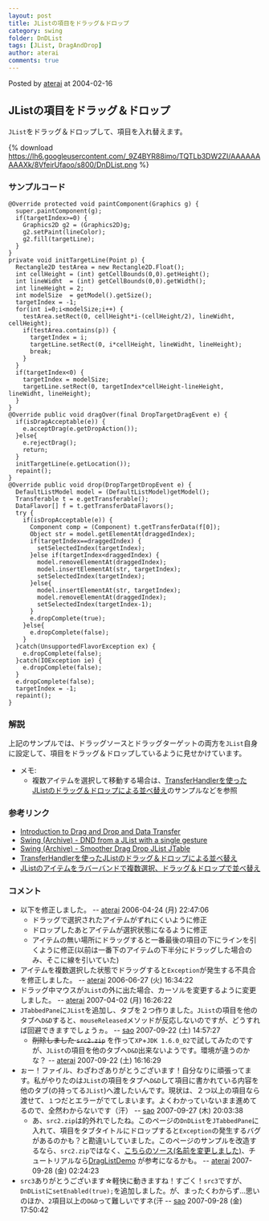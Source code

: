 ```yaml
---
layout: post
title: JListの項目をドラッグ＆ドロップ
category: swing
folder: DnDList
tags: [JList, DragAndDrop]
author: aterai
comments: true
---
```


Posted by [aterai](http://terai.xrea.jp/aterai.html) at 2004-02-16

## JListの項目をドラッグ＆ドロップ
`JList`をドラッグ＆ドロップして、項目を入れ替えます。


{% download https://lh6.googleusercontent.com/_9Z4BYR88imo/TQTLb3DW2ZI/AAAAAAAAAXk/8VfeirUfaoo/s800/DnDList.png %}

### サンプルコード
<pre class="prettyprint"><code>@Override protected void paintComponent(Graphics g) {
  super.paintComponent(g);
  if(targetIndex&gt;=0) {
    Graphics2D g2 = (Graphics2D)g;
    g2.setPaint(lineColor);
    g2.fill(targetLine);
  }
}
private void initTargetLine(Point p) {
  Rectangle2D testArea = new Rectangle2D.Float();
  int cellHeight = (int) getCellBounds(0,0).getHeight();
  int lineWidht  = (int) getCellBounds(0,0).getWidth();
  int lineHeight = 2;
  int modelSize  = getModel().getSize();
  targetIndex = -1;
  for(int i=0;i&lt;modelSize;i++) {
    testArea.setRect(0, cellHeight*i-(cellHeight/2), lineWidht, cellHeight);
    if(testArea.contains(p)) {
      targetIndex = i;
      targetLine.setRect(0, i*cellHeight, lineWidht, lineHeight);
      break;
    }
  }
  if(targetIndex&lt;0) {
    targetIndex = modelSize;
    targetLine.setRect(0, targetIndex*cellHeight-lineHeight, lineWidht, lineHeight);
  }
}
@Override public void dragOver(final DropTargetDragEvent e) {
  if(isDragAcceptable(e)) {
    e.acceptDrag(e.getDropAction());
  }else{
    e.rejectDrag();
    return;
  }
  initTargetLine(e.getLocation());
  repaint();
}
@Override public void drop(DropTargetDropEvent e) {
  DefaultListModel model = (DefaultListModel)getModel();
  Transferable t = e.getTransferable();
  DataFlavor[] f = t.getTransferDataFlavors();
  try {
    if(isDropAcceptable(e)) {
      Component comp = (Component) t.getTransferData(f[0]);
      Object str = model.getElementAt(draggedIndex);
      if(targetIndex==draggedIndex) {
        setSelectedIndex(targetIndex);
      }else if(targetIndex&lt;draggedIndex) {
        model.removeElementAt(draggedIndex);
        model.insertElementAt(str, targetIndex);
        setSelectedIndex(targetIndex);
      }else{
        model.insertElementAt(str, targetIndex);
        model.removeElementAt(draggedIndex);
        setSelectedIndex(targetIndex-1);
      }
      e.dropComplete(true);
    }else{
      e.dropComplete(false);
    }
  }catch(UnsupportedFlavorException ex) {
    e.dropComplete(false);
  }catch(IOException ie) {
    e.dropComplete(false);
  }
  e.dropComplete(false);
  targetIndex = -1;
  repaint();
}
</code></pre>

### 解説
上記のサンプルでは、ドラッグソースとドラッグターゲットの両方を`JList`自身に設定して、項目をドラッグ＆ドロップしているように見せかけています。

- メモ:
    - 複数アイテムを選択して移動する場合は、[TransferHandlerを使ったJListのドラッグ＆ドロップによる並べ替え](http://terai.xrea.jp/Swing/DnDReorderList.html)のサンプルなどを参照

<!-- dummy comment line for breaking list -->

### 参考リンク
- [Introduction to Drag and Drop and Data Transfer](http://docs.oracle.com/javase/tutorial/uiswing/dnd/intro.html)
- [Swing (Archive) - DND from a JList with a single gesture](https://forums.oracle.com/thread/1487942)
- [Swing (Archive) - Smoother Drag Drop JList JTable](https://forums.oracle.com/thread/1487416)
- [TransferHandlerを使ったJListのドラッグ＆ドロップによる並べ替え](http://terai.xrea.jp/Swing/DnDReorderList.html)
- [JListのアイテムをラバーバンドで複数選択、ドラッグ＆ドロップで並べ替え](http://terai.xrea.jp/Swing/DragSelectDropReordering.html)

<!-- dummy comment line for breaking list -->

### コメント
- 以下を修正しました。 -- [aterai](http://terai.xrea.jp/aterai.html) 2006-04-24 (月) 22:47:06
    - ドラッグで選択されたアイテムがずれにくいように修正
    - ドロップしたあとアイテムが選択状態になるように修正
    - アイテムの無い場所にドラッグすると一番最後の項目の下にラインを引くように修正(以前は一番下のアイテムの下半分にドラッグした場合のみ、そこに線を引いていた)
- アイテムを複数選択した状態でドラッグすると`Exception`が発生する不具合を修正しました。 -- [aterai](http://terai.xrea.jp/aterai.html) 2006-06-27 (火) 16:34:22
- ドラッグ中マウスが`JList`の外に出た場合、カーソルを変更するように変更しました。 -- [aterai](http://terai.xrea.jp/aterai.html) 2007-04-02 (月) 16:26:22
- `JTabbedPane`に`JList`を追加し、タブを２つ作りました。`JList`の項目を他のタブへ`D&D`すると、`mouseReleased`メソッドが反応しないのですが、どうすれば回避できますでしょうヵ。 -- [sao](http://terai.xrea.jp/sao.html) 2007-09-22 (土) 14:57:27
    - ~~削除しました `src2.zip`~~ を作って`XP`+`JDK 1.6.0_02`で試してみたのですが、`JList`の項目を他のタブへ`D&D`出来ないようです。環境が違うのかな？ -- [aterai](http://terai.xrea.jp/aterai.html) 2007-09-22 (土) 16:16:29
- ぉー！ファイル、わざわざありがとうございます！自分なりに頑張ってます。私がやりたのは`JList`の項目をタブへ`D&D`して項目に書かれている内容を他のタブ(の持ってる`JList`)へ渡したいんです。現状は、２つ以上の項目なら渡せて、`１`つだとエラーがでてしまいます。よくわかっていないまま進めてるので、全然わからないです（汗） -- [sao](http://terai.xrea.jp/sao.html) 2007-09-27 (木) 20:03:38
    - あ、`src2.zip`は的外れでしたね。このページの`DnDList`を`JTabbedPane`に入れて、項目をタブタイトルにドロップすると`Exception`の発生するバグがあるのかも？と勘違いしていました。このページのサンプルを改造するなら、`src2.zip`ではなく、[こちらのソース(名前を変更しました)](http://terai.xrea.jp/swing/dropontabtitle/src.zip)、チュートリアルなら[DragListDemo](http://docs.oracle.com/javase/tutorial/uiswing/examples/dnd/index.html#DragListDemo) が参考になるかも。 -- [aterai](http://terai.xrea.jp/aterai.html) 2007-09-28 (金) 02:24:23
- `src3`ありがとうございます☆軽快に動きますね！すごく！`src3`ですが、`DnDList`に`setEnabled(true);`を追加しました。が、まったくわからず…思いのほか、`2`項目以上の`D&D`って難しいですネ(汗 -- [sao](http://terai.xrea.jp/sao.html) 2007-09-28 (金) 17:50:42

<!-- dummy comment line for breaking list -->

